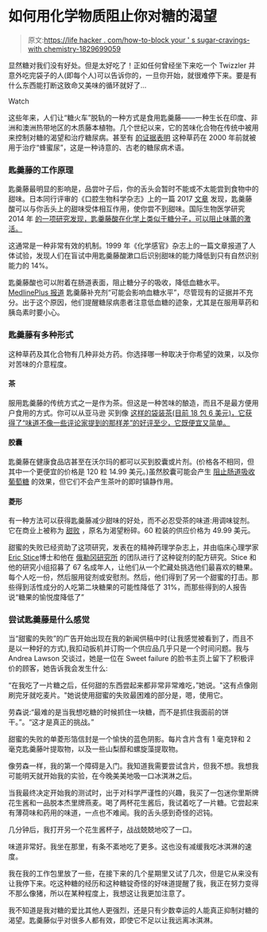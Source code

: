 # 如何用化学物质阻止你对糖的渴望

> 原文:[https://life hacker . com/how-to-block your ' s sugar-cravings-with chemistry-1829699059](https://lifehacker.com/how-to-block-your-sugar-cravings-with-chemistry-1829699059)

显然糖对我们没有好处。但是太好吃了！正如任何曾经坐下来吃一个 Twizzler 并意外吃完袋子的人(即每个人)可以告诉你的，一旦你开始，就很难停下来。要是有什么东西能打断这致命又美味的循环就好了...

Watch

这些年来，人们让“糖火车”脱轨的一种方式是食用匙羹藤——一种生长在印度、非洲和澳洲热带地区的木质藤本植物。几个世纪以来，它的苦味化合物在传统中被用来控制对糖的渴望和治疗糖尿病。甚至有 [的证据表明](https://www.sciencedirect.com/topics/agricultural-and-biological-sciences/gymnema) 这种草药在 2000 年前就被用于治疗“蜂蜜尿”，这是一种诗意的、古老的糖尿病术语。

### 匙羹藤的工作原理

匙羹藤最明显的影响是，品尝叶子后，你的舌头会暂时不能或不太能尝到食物中的甜味。日本同行评审的《口腔生物科学杂志》上的一篇 2017 [文章](https://www.sciencedirect.com/science/article/pii/S1349007917300555) 发现，匙羹藤酸可以与你舌头上的甜味受体相互作用，使你尝不到甜味。国际生物医学研究 2014 年 [的一项研究发现，匙羹藤酸在化学上类似于糖分子，可以阻止味蕾的激活。](https://www.ncbi.nlm.nih.gov/pmc/articles/PMC3912882/) 

这通常是一种非常有效的机制。1999 年《化学感官》杂志上的一篇文章报道了人体试验，发现人们在盲试中用匙羹藤酸漱口后识别甜味的能力降低到只有自然识别能力的 14%。

匙羹藤酸也可以附着在肠道表面，阻止糖分子的吸收，降低血糖水平。 [MedlinePlus 报道](https://medlineplus.gov/druginfo/natural/841.html#Action) 匙羹藤补充剂“可能会影响血糖水平”，尽管现有的证据并不充分。出于这个原因，他们提醒糖尿病患者注意低血糖的迹象，尤其是在服用草药和胰岛素时要小心。

### 匙羹藤有多种形式

这种草药及其化合物有几种非处方药。你选择哪一种取决于你希望的效果，以及你对苦味的介意程度。

#### 茶

服用匙羹藤的传统方式之一是作为茶。但这是一种苦味的酿造，而且不是最方便用户食用的方式。你可以从亚马逊 买到像 [这样的袋装茶(目前 18 包 6 美元)，它获得了“味道不像一些评论家提到的那样差”的好评至少，它既便宜又简单。](https://www.amazon.com/Organic-Gymnema-Sylvestre-Leaf-Tea/dp/B00QMP4EDQ?asc_campaign=InlineText&asc_refurl=https://lifehacker.com/how-to-block-your-sugar-cravings-with-chemistry-1829699059&asc_source=&tag=kinjalifehackerlink-20)

#### 胶囊

匙羹藤在健康食品店甚至在沃尔玛的都可以买到胶囊或片剂。(价格各不相同，但其中一个更便宜的价格是 120 粒 14.99 美元。)虽然胶囊可能会产生 [阻止肠道吸收葡萄糖](https://www.ncbi.nlm.nih.gov/pmc/articles/PMC2170951/) 的效果，但它们不会产生茶叶的即时镇静作用。

#### 菱形

有一种方法可以获得匙羹藤减少甜味的好处，而不必忍受茶的味道:用调味锭剂。它在商业上被称为 [甜败](https://www.sweetdefeat.com/) ，原名为渴望粉碎。60 粒装的供应价格为 49.99 美元。

甜蜜的失败已经资助了这项研究，发表在的精神药理学杂志上，并由临床心理学家[Eric Stice](http://www.ori.org/scientists/eric_stice)博士和他在 [俄勒冈研究所](http://www.ori.org/) 的团队进行了这种锭剂的配方研究。Stice 和他的研究小组招募了 67 名成年人，让他们从一个贮藏处挑选他们最喜欢的糖果。每个人吃一份，然后服用锭剂或安慰剂。然后，他们得到了另一个甜蜜的打击。那些得到活性成分的人吃第二块糖果的可能性降低了 31%，而那些得到的人报告说“糖果的愉悦度降低了”

### 尝试匙羹藤是什么感觉

当“甜蜜的失败”的广告开始出现在我的新闻供稿中时(让我感觉被看到了，而且不是以一种好的方式),我扣动扳机并订购一个供应品几乎只是一个时间问题。我与 Andrea Lawson 交谈过，她是一位在 Sweet failure 的脸书主页上留下了积极评价的顾客，她告诉我会发生什么:

“在我吃了一片糖之后，任何甜的东西尝起来都非常非常难吃，”她说。"这有点像刚刷完牙就吃麦片。"她说使用甜蜜的失败最困难的部分是，嗯，使用它。

劳森说:“最难的是当我想吃糖的时候抓住一块糖，而不是抓住我面前的饼干。”。“这才是真正的挑战。”

甜蜜的失败的单菱形箔信封是一个愉快的蓝色阴影。每片含片含有 1 毫克锌和 2 毫克匙羹藤叶提取物，以及一些山梨醇和螺旋藻提取物。

像劳森一样，我的第一个障碍是入门。我知道我需要尝试含片，但我不想。我想我可能明天就开始我的实验，在今晚美美地吸一口冰淇淋之后。

当我最终决定开始我的测试时，出于对科学严谨性的兴趣，我买了一包迷你里斯牌花生酱和一品脱本杰里牌燕麦。喝了两杯花生酱后，我试着吃了一片糖。它尝起来有薄荷味和药用的味道，一点也不难闻。我的舌头感到奇怪的迟钝。

几分钟后，我打开另一个花生酱杯子，战战兢兢地咬了一口。

味道非常好。我坐在那里，有条不紊地吃了更多。这也没有减缓我吃冰淇淋的速度。

我在我的工作包里放了一些，在接下来的几个星期里又试了几次，但是它从来没有让我停下来。吃这种糖的经历和这种糖锭奇怪的好味道提醒了我，我正在努力变得不那么像猪，所以在某种程度上，我想这让我更加注意了。

我不知道是我对糖的爱比其他人更强烈，还是只有少数幸运的人能真正抑制对糖的渴望。匙羹藤似乎对很多人都有效，即使它不足以让我远离冰淇淋。